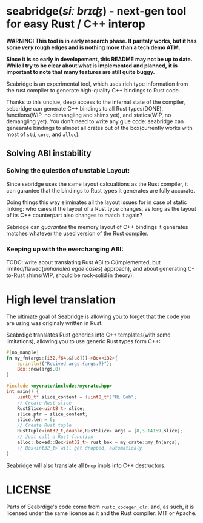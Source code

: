 # seabridge(*siː brɪʤ*) - next-gen tool for easy Rust / C++ interop

**WARNING: This tool is in early research phase. It paritaly works, but it has some *very* rough edges and is nothing more than a tech demo ATM.**

**Since it is so early in developement, this README may not be up to date. While I try to be clear about what is implemented and planned,**
**it is important to note that many features are still quite buggy.**

Seabridge is an experimental tool, which uses rich type information from the
rust compiler to generate high-quality C++ bindings to Rust code.

Thanks to this unqiue, deep access to the internal state of the compiler,
sebaridge can generate C++ bindings to all Rust types(DONE), functions(WIP, no demangling and shims yet), and statics(WIP, no demangling yet). You
don't need to write any glue code: seabridge can genearate bindings to almost all 
crates out of the box(currently works with most of `std`, `core`, and `alloc`).

## Solving ABI instability

### Solving the quiestion of unstable Layout:

Since sebridge uses the same layout calcualtions as the Rust compiler, it can gurantee that the bindings to Rust types it generates are fully accurate. 

Doing things this way eliminates all the layout issues for in case of static linking: who cares if the layout of a Rust type changes, as long as the layout of its C++ counterpart also changes to match it again?

Sebridge can *guarantee* the memory layout of C++ bindings it generates matches whatever the used version of the Rust compiler.

### Keeping up with the everchanging ABI:

TODO: write about translating Rust ABI to C(implemented, but limited/flawed(*unhandled egde cases*) approach), and about generating C-to-Rust shims(WIP, should be rock-solid in theory).

# High level translation

The ultimate goal of Seabridge is allowing you to forget that the code you are using was originaly written in Rust.

Seabrdige translates Rust generics into C++ templates(with some limitations), allowing you to use generic Rust types form C++:
```rust
#[no_mangle]
fn my_fn(args:(i32,f64,&[u8]))->Box<i32>{
	eprintln!("Recived args:{args:?}");
	Box::new(args.0)
}
```
```cpp
#include <mycrate/includes/mycrate.hpp>
int main() {
	uint8_t* slice_content = (uint8_t*)"Hi Bob";
	// Create Rust slice
	RustSlice<uint8_t> slice;
	slice.ptr = slice_content;
	slice.len = 6;
	// Create Rust tuple
	RustTuple<int32_t,double,RustSlice> args = {8,3.14159,slice};
	// Just call a Rust function
	alloc::boxed::Box<int32_t> rust_box = my_crate::my_fn(args);
	// Box<int32_t> will get dropped, automaticaly
}
```
Seabridge will also translate all `Drop` impls into C++ destructors.

# LICENSE

Parts of Seabrdige's code come from `rustc_codegen_clr`, and, as such, it is licensed under the same license as it and the Rust compiler: MIT or Apache. 